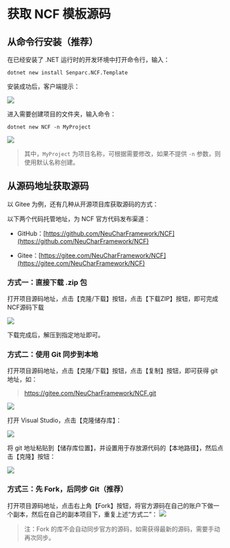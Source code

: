 # 获取 NCF 模板源码

## 从命令行安装（推荐）

在已经安装了 .NET 运行时的开发环境中打开命令行，输入：

```shell
dotnet new install Senparc.NCF.Template
```

安装成功后，客户端提示：

<img src="./images/get-ncf-template-05-install-package.png" />

进入需要创建项目的文件夹，输入命令：

```shell
dotnet new NCF -n MyProject
```

<img src="./images/get-ncf-template-06-create-project.png" />

> 其中，`MyProject` 为项目名称，可根据需要修改，如果不提供 `-n` 参数，则使用默认名称创建。



## 从源码地址获取源码

以 Gitee 为例，还有几种从开源项目库获取源码的方式：

以下两个代码托管地址，为 NCF 官方代码发布渠道：

 - GitHub：[https://github.com/NeuCharFramework/NCF](https://github.com/NeuCharFramework/NCF)

 - Gitee：[https://gitee.com/NeuCharFramework/NCF](https://gitee.com/NeuCharFramework/NCF)


### 方式一：直接下载 .zip 包

打开项目源码地址，点击【克隆/下载】按钮，点击【下载ZIP】按钮，即可完成NCF源码下载

<img src="./images/get-ncf-tempate-01-download-from-gitee.png" />

下载完成后，解压到指定地址即可。

### 方式二：使用 Git 同步到本地

打开项目源码地址，点击【克隆/下载】按钮，点击【复制】按钮，即可获得 git 地址，如：
> https://gitee.com/NeuCharFramework/NCF.git

<img src="./images/get-ncf-tempate-02-copy-git-url.png" />

打开 Visual Studio，点击【克隆储存库】：

<img src="./images/get-ncf-tempate-03-clone-01.png" />

将 git 地址粘贴到【储存库位置】，并设置用于存放源代码的【本地路径】，然后点击【克隆】按钮：

<img src="./images/get-ncf-tempate-03-clone-02.png" />

### 方式三：先 Fork，后同步 Git（推荐）

打开项目源码地址，点击右上角【Fork】按钮，将官方源码在自己的账户下做一个副本，然后在自己的副本项目下，重复上述“方式二”：
<img src="./images/get-ncf-tempate-04-fork.png" />

> 注：Fork 的库不会自动同步官方的源码，如需获得最新的源码，需要手动再次同步。
